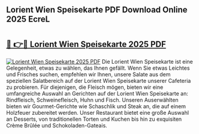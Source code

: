 ## Lorient Wien Speisekarte PDF Download Online 2025 EcreL

# <h2><a href="http://gcb6jx9.nevu.top/?p=Lorient+Wien+Speisekarte">🔗 👉🔴 Lorient Wien Speisekarte 2025 PDF</a></h2>

[![Lorient Wien Speisekarte 2025 PDF](https://i.imgur.com/dBaPXMq.png)](http://gcb6jx9.nevu.top/?p=Lorient+Wien+Speisekarte)
Die Lorient Wien Speisekarte ist eine Gelegenheit, etwas zu wählen, das Ihnen gefällt. Wenn Sie etwas Leichtes und Frisches suchen, empfehlen wir Ihnen, unsere Salate aus dem speziellen Salatbereich auf der Lorient Wien Speisekarte unserer Cafeteria zu probieren. Für diejenigen, die Fleisch mögen, bieten wir eine umfangreiche Auswahl an Gerichten auf der Lorient Wien Speisekarte an: Rindfleisch, Schweinefleisch, Huhn und Fisch. Unseren Auserwählten bieten wir Gourmet-Gerichte wie Schaschlik und Steak an, die auf einem Holzfeuer zubereitet werden. Unser Restaurant bietet eine große Auswahl an Desserts, von traditionellen Torten und Kuchen bis hin zu exquisiten Crème Brûlée und Schokoladen-Gateais.
